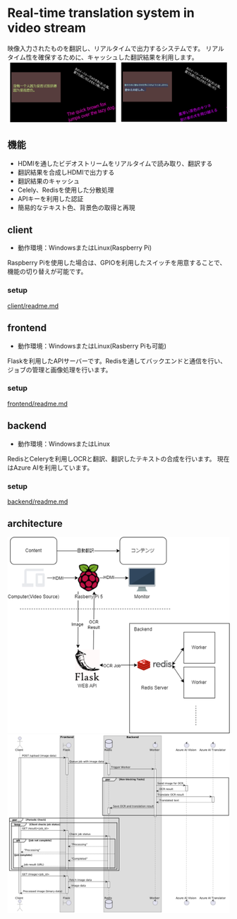 # Real-time translation system in video stream
映像入力されたものを翻訳し、リアルタイムで出力するシステムです。
リアルタイム性を確保するために、キャッシュした翻訳結果を利用します。
![sample](./assets/sample.png)

## 機能
- HDMIを通したビデオストリームをリアルタイムで読み取り、翻訳する
- 翻訳結果を合成しHDMIで出力する
- 翻訳結果のキャッシュ
- Celely、Redisを使用した分散処理
- APIキーを利用した認証
- 簡易的なテキスト色、背景色の取得と再現

## client
* 動作環境：WindowsまたはLinux(Raspberry Pi)

Raspberry Piを使用した場合は、GPIOを利用したスイッチを用意することで、機能の切り替えが可能です。

### setup
[client/readme.md](client/readme.md)

## frontend
* 動作環境：WindowsまたはLinux(Rasberry Piも可能)

Flaskを利用したAPIサーバーです。Redisを通してバックエンドと通信を行い、ジョブの管理と画像処理を行います。

### setup
[frontend/readme.md](frontend/readme.md)

## backend
* 動作環境：WindowsまたはLinux

RedisとCeleryを利用しOCRと翻訳、翻訳したテキストの合成を行います。
現在はAzure AIを利用しています。

### setup
[backend/readme.md](backend/readme.md)

## architecture
![architecture](./assets/architecture.png)
![seaquence](./assets/seaquence.png)